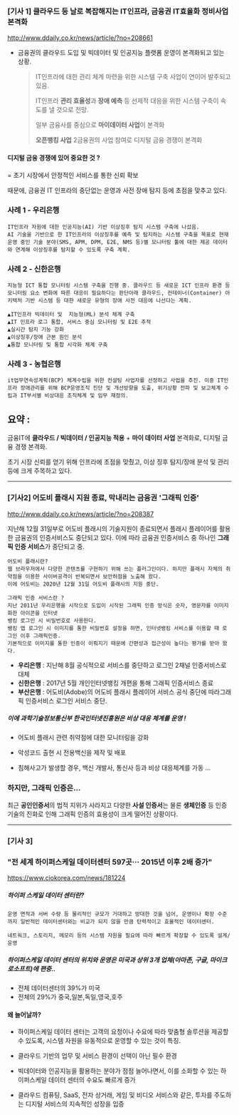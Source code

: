 ### [기사 1] 클라우드 등 날로 복잡해지는 IT인프라, 금융권 IT효율화 정비사업 본격화

http://www.ddaily.co.kr/news/article/?no=208661

* 금융권의 클라우드 도입 및 빅데이터 및 인공지능 플랫폼 운영이 본격화되고 있는 상황.

  > IT인프라에 대한 관리 체계 마련을 위한 시스템 구축 사업이 연이어 발주되고 있음.
  >
  > IT인프라 **관리 효율성**과 **장애 예측** 등 선제적 대응을 위한 시스템 구축이 속도를 낼 것으로 전망.
  >
  > 일부 금융사를 중심으로 **마이데이터 사업**이 본격화
  >
  > **오픈뱅킹 사업** 2금융권의 사업 참여로 디지털 금융 경쟁이 본격화



#### 디지털 금융 경쟁에 있어 중요한 것 ?

= 초기 시장에서 안정적인 서비스를 통한 신뢰 확보 

때문에, 금융권 IT 인프라의 중단없는 운영과 사전 장애 탐지 등에 초점을 맞추고 있다.



### 사례 1 - 우리은행 

```
IT인프라 자원에 대한 인공지능(AI) 기반 이상징후 탐지 시스템 구축에 나섰음. 
AI 기술을 기반으로 한 IT인프라의 이상징후를 예측 및 탐지하는 시스템 구축을 목표로 현재 운영 중인 기술 분야(SMS, APM, DPM, E2E, NMS 등)별 모니터링 툴에 대한 제공 데이터와 연계해 이상징후를 탐지할 수 있도록 구축 계획. 
```



### 사례 2 - 신한은행

```
지능형 ICT 통합 모니터링 시스템 구축을 진행 중. 클라우드 등 새로운 ICT 인프라 환경 등 모니터링 요소 변화에 따른 대응이 필요하다는 판단아래 클라우드, 컨테이너(Container) 아키텍처 기반 시스템 등 대한 새로운 유형의 장애 사전 대응에 나선다는 계획. 

▲IT인프라 빅데이터 및  지능형(ML) 분석 체계 구축 
▲IT 인프라 로그 통합, 서비스 중심 모니터링 및 E2E 추적 
▲실시간 탐지 기능 강화 
▲이상징후/장애 근본 원인 분석 
▲통합 모니터링 및 통합 시각화 체계 구축
```



### 사례 3 - 농협은행

```
it업무연속성계획(BCP) 체계수립을 위한 컨설팅 사업자를 선정하고 사업을 추진. 이중 IT인프라 장애관리를 위해 BCP운영조직 진단 및 개선방향을 도출, 위기상황 전파 및 보고체계 수립과 IT부서별 비상대응 조직체계 및 임무 재정의. 
```





## 요약 :

금융IT에 **클라우드 / 빅데이터 / 인공지능 적용** + **마이 데이터 사업** 본격화로, 디지털 금융 경쟁 본격화.

초기 시장 신뢰를 얻기 위해 인프라에 초점을 맞췄고, 이상 징후 탐지/장애 분석 및 관리 등에 크게 주목하고 있다.





---





### [기사2] 어도비 플래시 지원 종료, 막내리는 금융권 '그래픽 인증'

http://www.ddaily.co.kr/news/article/?no=208387

지난해 12월 31일부로 어도비 플래시의 기술지원이 종료되면서 플래시 플레이어를 활용한 금융권의 인증서비스도 중단되고 있다.  이에 따라 금융권 인증서비스 중 하나인 **그래픽 인증 서비스**가 중단되고 중.



```
어도비 플래시란?
웹 브라우저에서 다양한 콘텐츠를 구현하기 위해 쓰는 플러그인이다. 하지만 플래시 자체의 취약점을 이용한 사이버공격이 반복되면서 보안허점을 노출해 왔다. 
이에 어도비는 2020년 12월 31일 어도비 플래시의 지원 중단.
```



```
그래픽 인증 서비스란 ?
지난 2011년 우리은행을 시작으로 도입이 시작된 그래픽 인증 방식은 숫자, 영문자를 이미지화한 아이콘을 인터넷
뱅킹 로그인 시 비밀번호로 사용한다. 
뱅킹 앱 로그인 시 이미지를 통한 비밀번호 설정을 하면, 인터넷뱅킹 서비스를 이용할 때 로그인 이후 그래픽인증.
기본적으로 이미지를 통한 인증이 이뤄지기 때문에 간편성과 접근성이 높다는 평가를 받아 왔다.
```



* **우리은행** : 지난해 8월 공식적으로 서비스를 중단하고 로그인 2채널 인증서비스로 대체
* **신한은행** : 2017년 5월 개인인터넷뱅킹 개편을 통해 그래픽 인증서비스 종료
* **부산은행** :  어도비(Adobe)의 어도비 플래시 플레이어 서비스 공식 중단에 따라그래픽 인증서비스 로그인 서비스 중단.



##### 이에 과학기술정보통신부 한국인터넷진흥원은 비상 대응 체계를 운영 !

*  어도비 플래시 관련 취약점에 대한 모니터링을 강화
* 악성코드 출현 시 전용백신을 제작 및 배포

* 침해사고가 발생할 경우, 백신 개발사, 통신사 등과 비상 대응체계를 가동 ...



### 하지만, 그래픽 인증은...

최근 **공인인증서**의 법적 지위가 사라지고 다양한 **사설 인증서**는 물론 **생체인증** 등 인증기술의 진화로 인해 그래픽 인증의 효용성이 크게 떨어진 상황이다. 



---



### [기사 3]

### "전 세계 하이퍼스케일 데이터센터 597곳··· 2015년 이후 2배 증가"

https://www.ciokorea.com/news/181224



##### 하이퍼 스케일 데이터 센터란?

```
운영 면적과 서버 수량 등 물리적인 규모가 거대하고 방대한 것을 넘어, 운영이나 확장 수준까지 일반적인 데이터센터와는 비교가 되지 않을 만큼 탄력적이고 효율적인 데이터센터.

네트워크, 스토리지, 메모리 등의 시스템 자원을 필요에 따라 빠르게 확장할 수 있도록 설계/운영
```



##### 하이퍼스케일 데이터 센터의 위치와 운영은 미국과 상위 3개 업체(아마존, 구글, 마이크로소프트)에 편중..

* 전체 데이터센터의 39%가 미국
* 전체의 29%가 중국,일본,독일,영국,호주





#### 왜 늘어날까?

* 하이퍼스케일 데이터 센터는 고객의 요청이나 수요에 따라 맞춤형 솔루션을 제공할 수 있도록, 시스템 자원을 유동적으로 운영할 수 있는 것이 특징.

*  클라우드 기반의 업무 및 서비스 환경이 선택이 아닌 필수 환경 
* 빅데이터와 인공지능을 활용하는 분야가 점점 늘어나면서, 이를 소화할 수 있는 하이퍼스케일 데이터 센터의 수요도 빠르게 증가
* 클라우드 컴퓨팅, SaaS, 전자 상거래, 게임 및 비디오 서비스와 같은, 투자를 주도하는 디지털 서비스의 지속적인 성장을 입증